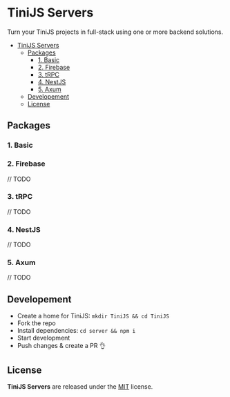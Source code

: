 # TiniJS Servers 

Turn your TiniJS projects in full-stack using one or more backend solutions.

- [TiniJS Servers](#tinijs-servers)
  - [Packages](#packages)
    - [1. Basic](#1-basic)
    - [2. Firebase](#2-firebase)
    - [3. tRPC](#3-trpc)
    - [4. NestJS](#4-nestjs)
    - [5. Axum](#5-axum)
  - [Developement](#developement)
  - [License](#license)

## Packages

### 1. Basic

### 2. Firebase

// TODO

### 3. tRPC

// TODO

### 4. NestJS

// TODO

### 5. Axum

// TODO

## Developement

- Create a home for TiniJS: `mkdir TiniJS && cd TiniJS`
- Fork the repo
- Install dependencies: `cd server && npm i`
- Start development
- Push changes & create a PR 👌

## License

**TiniJS Servers** are released under the [MIT](https://github.com/tinijs/server/blob/master/LICENSE) license.
